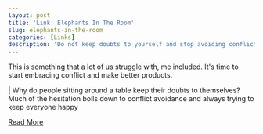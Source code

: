 ```yaml
---
layout: post
title: 'Link: Elephants In The Room'
slug: elephants-in-the-room
categories: [Links]
description: 'Do not keep doubts to yourself and stop avoiding conflict'
---
```


This is something that a lot of us struggle with, me included. It's time to start embracing conflict and make better products. 

| Why do people sitting around a table keep their doubts to themselves? Much of the hesitation boils down to conflict avoidance and always trying to keep everyone happy

[Read More](https://medium.com/positiveslope/kill-the-elephants-in-the-room-before-they-kill-you-9ccfbcc429fb)
